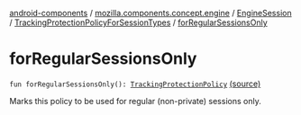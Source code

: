 [android-components](../../../index.md) / [mozilla.components.concept.engine](../../index.md) / [EngineSession](../index.md) / [TrackingProtectionPolicyForSessionTypes](index.md) / [forRegularSessionsOnly](./for-regular-sessions-only.md)

# forRegularSessionsOnly

`fun forRegularSessionsOnly(): `[`TrackingProtectionPolicy`](../-tracking-protection-policy/index.md) [(source)](https://github.com/mozilla-mobile/android-components/blob/master/components/concept/engine/src/main/java/mozilla/components/concept/engine/EngineSession.kt#L396)

Marks this policy to be used for regular (non-private) sessions only.

